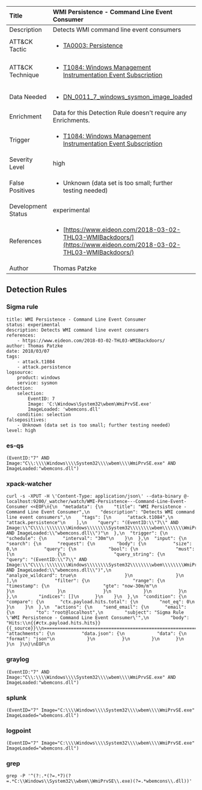 | Title                | WMI Persistence - Command Line Event Consumer                                                                                                                                                 |
|:---------------------|:------------------------------------------------------------------------------------------------------------------------------------------------------------|
| Description          | Detects WMI command line event consumers                                                                                                                                           |
| ATT&amp;CK Tactic    |  <ul><li>[TA0003: Persistence](https://attack.mitre.org/tactics/TA0003)</li></ul>  |
| ATT&amp;CK Technique | <ul><li>[T1084: Windows Management Instrumentation Event Subscription](https://attack.mitre.org/techniques/T1084)</li></ul>  |
| Data Needed          | <ul><li>[DN_0011_7_windows_sysmon_image_loaded](../Data_Needed/DN_0011_7_windows_sysmon_image_loaded.md)</li></ul>  |
| Enrichment           |  Data for this Detection Rule doesn't require any Enrichments.  |
| Trigger              | <ul><li>[T1084: Windows Management Instrumentation Event Subscription](../Triggers/T1084.md)</li></ul>  |
| Severity Level       | high |
| False Positives      | <ul><li>Unknown (data set is too small; further testing needed)</li></ul>  |
| Development Status   | experimental |
| References           | <ul><li>[https://www.eideon.com/2018-03-02-THL03-WMIBackdoors/](https://www.eideon.com/2018-03-02-THL03-WMIBackdoors/)</li></ul>  |
| Author               | Thomas Patzke |


## Detection Rules

### Sigma rule

```
title: WMI Persistence - Command Line Event Consumer
status: experimental
description: Detects WMI command line event consumers
references:
    - https://www.eideon.com/2018-03-02-THL03-WMIBackdoors/
author: Thomas Patzke
date: 2018/03/07
tags:
    - attack.t1084
    - attack.persistence
logsource:
    product: windows
    service: sysmon
detection:
    selection:
        EventID: 7
        Image: 'C:\Windows\System32\wbem\WmiPrvSE.exe'
        ImageLoaded: 'wbemcons.dll'
    condition: selection
falsepositives: 
    - Unknown (data set is too small; further testing needed)
level: high

```





### es-qs
    
```
(EventID:"7" AND Image:"C\\:\\\\Windows\\\\System32\\\\wbem\\\\WmiPrvSE.exe" AND ImageLoaded:"wbemcons.dll")
```


### xpack-watcher
    
```
curl -s -XPUT -H \'Content-Type: application/json\' --data-binary @- localhost:9200/_watcher/watch/WMI-Persistence---Command-Line-Event-Consumer <<EOF\n{\n  "metadata": {\n    "title": "WMI Persistence - Command Line Event Consumer",\n    "description": "Detects WMI command line event consumers",\n    "tags": [\n      "attack.t1084",\n      "attack.persistence"\n    ],\n    "query": "(EventID:\\"7\\" AND Image:\\"C\\\\:\\\\\\\\Windows\\\\\\\\System32\\\\\\\\wbem\\\\\\\\WmiPrvSE.exe\\" AND ImageLoaded:\\"wbemcons.dll\\")"\n  },\n  "trigger": {\n    "schedule": {\n      "interval": "30m"\n    }\n  },\n  "input": {\n    "search": {\n      "request": {\n        "body": {\n          "size": 0,\n          "query": {\n            "bool": {\n              "must": [\n                {\n                  "query_string": {\n                    "query": "(EventID:\\"7\\" AND Image:\\"C\\\\:\\\\\\\\Windows\\\\\\\\System32\\\\\\\\wbem\\\\\\\\WmiPrvSE.exe\\" AND ImageLoaded:\\"wbemcons.dll\\")",\n                    "analyze_wildcard": true\n                  }\n                }\n              ],\n              "filter": {\n                "range": {\n                  "timestamp": {\n                    "gte": "now-30m/m"\n                  }\n                }\n              }\n            }\n          }\n        },\n        "indices": []\n      }\n    }\n  },\n  "condition": {\n    "compare": {\n      "ctx.payload.hits.total": {\n        "not_eq": 0\n      }\n    }\n  },\n  "actions": {\n    "send_email": {\n      "email": {\n        "to": "root@localhost",\n        "subject": "Sigma Rule \'WMI Persistence - Command Line Event Consumer\'",\n        "body": "Hits:\\n{{#ctx.payload.hits.hits}}{{_source}}\\n================================================================================\\n{{/ctx.payload.hits.hits}}",\n        "attachments": {\n          "data.json": {\n            "data": {\n              "format": "json"\n            }\n          }\n        }\n      }\n    }\n  }\n}\nEOF\n
```


### graylog
    
```
(EventID:"7" AND Image:"C\\:\\\\Windows\\\\System32\\\\wbem\\\\WmiPrvSE.exe" AND ImageLoaded:"wbemcons.dll")
```


### splunk
    
```
(EventID="7" Image="C:\\\\Windows\\\\System32\\\\wbem\\\\WmiPrvSE.exe" ImageLoaded="wbemcons.dll")
```


### logpoint
    
```
(EventID="7" Image="C:\\\\Windows\\\\System32\\\\wbem\\\\WmiPrvSE.exe" ImageLoaded="wbemcons.dll")
```


### grep
    
```
grep -P '^(?:.*(?=.*7)(?=.*C:\\Windows\\System32\\wbem\\WmiPrvSE\\.exe)(?=.*wbemcons\\.dll))'
```



